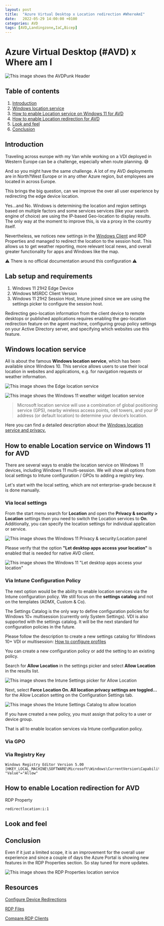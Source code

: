 ```yaml
---
layout: post
title:  "Azure Virtual Desktop x Location redirection #WhereAmI"
date:   2022-05-29 14:00:00 +0100
categories: AVD
tags: [AVD,Landingzone,IaC,Bicep]
---
```

# Azure Virtual Desktop (#AVD) x Where am I

![This image shows the AVDPunk Header](/assets/img/2022-06-14/2022-06-14-000.png)

## Table of contents
1. [Introduction](#Introduction)
2. [Windows location service](#Windows-location-service-and-privacy)
3. [How to enable Location service on Windows 11 for AVD](#How-to-enable-Location-service-on-Windows-11-for-AVD)
4. [How to enable Location redirection for AVD](#How-to-enable-Location-redirection-for-AVD)
5. [Look and feel](#Look-and-feel)
6. [Conclusion](#Conclusion)

## Introduction
Traveling across europe with my Van while working on a VDI deployed in Western Europe can be a challenge, especially when route planning. 😅

And so you might have the same challenge. A lot of my AVD deployments are in North?West Europe or in any other Azure region, but employees are located in across Europe. 

This brings the big question, can we improve the over all user experience by redirecting the edge device location. 

Yes...and No. Windows is determining the location and region settings based on multiple factors and some services services (like your search engine of choice) are using the IP-based Geo-location to display results. The only way at the moment to improve this, is via a proxy in the country itself. 

Nevertheless, we notices new settings in the [Windows Client](https://docs.microsoft.com/en-us/azure/virtual-desktop/configure-device-redirections) and RDP Properties and managed to redirect the location to the session host. This allows us to get weather reporting, more relevant local news, and overall greater functionality for apps and Windows like the map. 

⚠️ There is no official documentation around this configuration ⚠️

## Lab setup and requirements

1. Windows 11 21H2 Edge Device
2. Windows MSRDC Client Version
3. Windows 11 21H2 Session Host, Intune joined since we are using the settings picker to configure the session host.

Redirecting geo-location information from the client device to remote desktops or published applications requires enabling the geo-location redirection feature on the agent machine, configuring group policy settings on your Active Directory server, and specifying which websites use this feature.

## Windows location service

All is about the famous **Windows location service**, which has been available since Windows 10. This service allows users to use their local location in websites and applications, e.g. for navigation requests or weather information. 

![This image shows the Edge location service](/assets/img/2022-06-14/2022-06-14-001.png)

![This image shows the Windows 11 weather widget location service](/assets/img/2022-06-14/2022-06-14-002.png)

>Microsoft location service will use a combination of global positioning service (GPS), nearby wireless access points, cell towers, and your IP address (or default location) to determine your device’s location.

Here you can find a detailed description about the [Windows location service and privacy.](https://support.microsoft.com/en-us/windows/windows-location-service-and-privacy-3a8eee0a-5b0b-dc07-eede-2a5ca1c49088)

## How to enable Location service on Windows 11 for AVD

There are several ways to enable the location service on Windows 11 devices, including Windows 11 multi-session. We will show all options from local settings to Intune configuration / GPOs to adding a registry key. 

Let's start with the local setting, which are not enterprise-grade because it is done manually. 

### Via local settings

From the start menu search for **Location** and open the **Privacy & security > Location** settings then you need to switch the Location services to **On**. Additionally, you can specify the location settings for individual application or service. 

![This image shows the Windows 11 Privacy & security:Location panel](/assets/img/2022-06-14/2022-06-14-003.png)

Please verify that the option **"Let desktop apps access your location"** is enabled that is needed for native AVD client. 

![This image shows the Windows 11 "Let desktop apps access your location"](/assets/img/2022-06-14/2022-06-14-004.png)

### Via Intune Configuration Policy

The next option would be the ability to enable location services via the Intune configuration policy. We still focus on the **settings catalog** and not on the templates (ADMX, Custom & Co). 

The Settings Catalog is the only way to define configuration policies for Windows 10+ multisession (currently only System Settings). VDI is also supported with the settings catalog. It will be the next standard for configuration policies in the future. 

Please follow the description to create a new settings catalog for Windows 10+ VDI or multisession: [How to configure profiles](https://avdpunks.com/avd/2022/02/05/IntuneConfigOptForAVD.html#How-to-configure-profiles)

You can create a new configuration policy or add the setting to an existing policy. 

Search for **Allow Location** in the settings picker and select **Allow Location** in the results list. 

![This image shows the Intune Settings picker for Allow Location](/assets/img/2022-06-14/2022-06-14-005.png)

Next, select **Force Location On. All location privacy settings are toggled...** for the Allow Location setting on the Configuration Settings tab. 

![This image shows the Intune Settings Catalog to allow location](/assets/img/2022-06-14/2022-06-14-006.png)

If you have created a new policy, you must assign that policy to a user or device group. 

That is all to enable location services via Intune configuration policy.

### Via GPO

### Via Registry Key

```
Windows Registry Editor Version 5.00
[HKEY_LOCAL_MACHINE\SOFTWARE\Microsoft\Windows\CurrentVersion\CapabilityAccessManager\ConsentStore\location]
"Value"="Allow"
```
## How to enable Location redirection for AVD

RDP Property
```
redirectlocation:i:1
```
## Look and feel


## Conclusion

Even if it just a limited scope, it is an improvement for the overall user experience and since a couple of days the Azure Portal is showing new features in the RDP Properties section. So stay tuned for more updates.

![This image shows the RDP Properties location service](/assets/img/2022-06-14/2022-06-14-0000.png)

## Resources
 [Configure Device Redirections](https://docs.microsoft.com/en-us/azure/virtual-desktop/configure-device-redirections)

 [RDP Files](https://docs.microsoft.com/en-us/windows-server/remote/remote-desktop-services/clients/rdp-files)

 [Compare RDP Clients](https://docs.microsoft.com/en-us/windows-server/remote/remote-desktop-services/clients/remote-desktop-app-compare#other-redirection-devices-etc)
